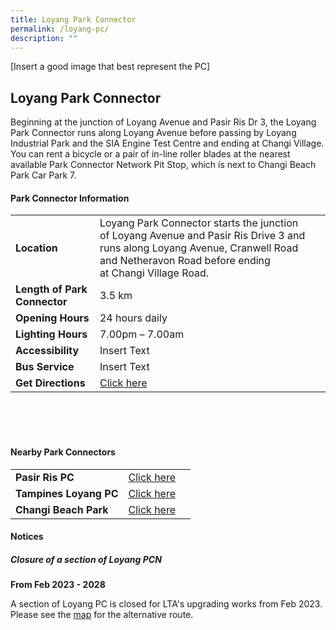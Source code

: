 ```yaml
---
title: Loyang Park Connector
permalink: /loyang-pc/
description: ""
---
```

[Insert a good image that best represent the PC]

## Loyang Park Connector

Beginning at the junction of Loyang Avenue and Pasir Ris Dr 3, the Loyang Park Connector runs along Loyang Avenue before passing by Loyang Industrial Park and the SIA Engine Test Centre and ending at Changi Village. You can rent a bicycle or a pair of in-line roller blades at the nearest available Park Connector Network Pit Stop, which is next to Changi Beach Park Car Park 7.


#### Park Connector Information
|  |  |  |
| -------- | -------- | -------- |
| **Location** | Loyang Park Connector starts the junction of Loyang Avenue and Pasir Ris Drive 3&nbsp;and runs along&nbsp;Loyang Avenue, Cranwell Road and Netheravon Road&nbsp;before ending at&nbsp;Changi Village Road. |  |
| **Length of Park Connector** | 3.5 km  |  |
| **Opening Hours** | 24 hours daily | |
| **Lighting Hours** | 7.00pm – 7.00am | |
| **Accessibility** | Insert Text | |
| **Bus Service** | Insert Text | |
| **Get Directions** | [Click here](https://www.onemap.gov.sg/?lat=1.375254&amp;lng=103.9758777) | |

<br>
<br>
<br>	

#### Nearby Park Connectors
|   |  |  |
| -------- | -------- | -------- |
| **Pasir Ris PC** | [Click here](https://www.nparks.gov.sg/gardens-parks-and-nature/park-connector-network/pasir-ris-pc) | |
| **Tampines Loyang PC** | [Click here](https://safe.menlosecurity.com/https://www.nparks.gov.sg/gardens-parks-and-nature/park-connector-network/tampines-loyang-pc) | |
| **Changi Beach Park** | [Click here](https://www.nparks.gov.sg/gardens-parks-and-nature/park-connector-network/changi-beach-park) | |



#### Notices

##### **Closure of a section of Loyang PCN**
**From Feb 2023 - 2028**

A section of Loyang PC is closed for LTA's upgrading works from Feb 2023. Please see the&nbsp;[map](https://www.nparks.gov.sg/-/media/parks-south-east/loyang-pcn/diversion-at-loyang-pc.ashx)&nbsp;for the alternative route.